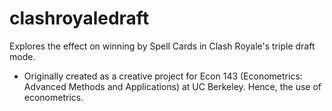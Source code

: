 # clashroyaledraft
Explores the effect on winning by Spell Cards in Clash Royale's triple draft mode. 
* Originally created as a creative project for Econ 143 (Econometrics: Advanced Methods and Applications) at UC Berkeley. Hence, the use of econometrics. 

